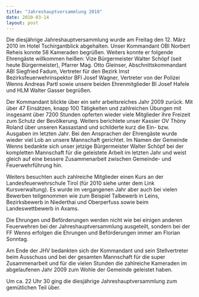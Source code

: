 ```yaml
---
title: "Jahreshauptversammlung 2010"
date: 2010-03-14
layout: post
---
```


Die diesjährige Jahreshauptversammlung wurde am Freitag den 12. März 2010 im Hotel Tschirgantblick abgehalten. Unser Kommandant OBI Norbert Reheis konnte 58 Kameraden begrüßen. Weiters konnte er folgende Ehrengäste willkommen heißen: Vize Bürgermeister Walter Schöpf (seit heute Bürgermeister), Pfarrer Mag. Otto Gleinser, Abschnittskommandant ABI Siegfried Fadum, Vertreter für den Bezirk Imst Bezirksfeuerwehrinspektor BFI Josef Wagner, Vertreter von der Polizei Wenns Andreas Partl sowie unsere beiden Ehrenmitglieder BI Josef Hafele und HLM Walter Gasser begrüßen.

Der Kommandant blickte über ein sehr arbeitsreiches Jahr 2009 zurück. Mit über 47 Einsätzen, knapp 100 Tätigkeiten und zahlreichen Übungen mit insgesamt über 7200 Stunden opferten wieder viele Mitglieder ihre Freizeit zum Schutz der Bevölkerung. Weiters berichtete unser Kassier OV Thöny Roland über unseren Kassastand und schilderte kurz die Ein- bzw. Ausgaben im letzten Jahr. Bei den Ansprachen der Ehrengäste wurde wieder viel Lob an unsere Mannschaft gerichtet. Im Namen der Gemeinde Wenns bedankte sich unser jetzige Bürgermeister Walter Schöpf bei der kompletten Mannschaft für die geleistete Arbeit im letzten Jahr und weist gleich auf eine bessere Zusammenarbeit zwischen Gemeinde- und Feuerwehrführung hin.

Weiters besuchten auch zahlreiche Mitglieder einen Kurs an der Landesfeuerwehrschule Tirol (für 2010 siehe unter dem Link Kursverwaltung). Es wurde im vergangenen Jahr aber auch bei vielen Bewerben teilgenommen wie zum Beispiel Talbewerb in Leins, Bezirksbewerb in Niederthai und Oberperfuss sowie beim Landeswettbewerb in Axams.

Die Ehrungen und Beförderungen werden nicht wie bei einigen anderen Feuerwehren bei der Jahreshauptversammlung ausgeteilt, sondern bei der FF Wenns erfolgen die Ehrungen und Beförderungen immer am Florian Sonntag.

Am Ende der JHV bedankten sich der Kommandant und sein Stellvertreter beim Ausschuss und bei der gesamten Mannschaft für die super Zusammenarbeit und für die vielen Stunden die zahlreiche Kameraden im abgelaufenen Jahr 2009 zum Wohle der Gemeinde geleistet haben.

Um ca. 22 Uhr 30 ging die diesjährige Jahreshauptversammlung zum gemütlichen Teil über.